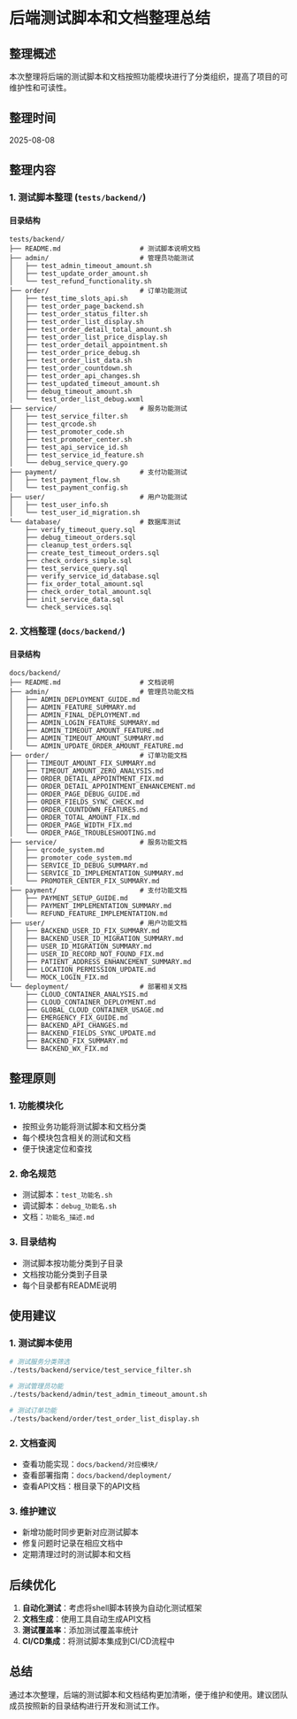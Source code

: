 # 后端测试脚本和文档整理总结

## 整理概述

本次整理将后端的测试脚本和文档按照功能模块进行了分类组织，提高了项目的可维护性和可读性。

## 整理时间
2025-08-08

## 整理内容

### 1. 测试脚本整理 (`tests/backend/`)

#### 目录结构
```
tests/backend/
├── README.md                    # 测试脚本说明文档
├── admin/                       # 管理员功能测试
│   ├── test_admin_timeout_amount.sh
│   ├── test_update_order_amount.sh
│   └── test_refund_functionality.sh
├── order/                       # 订单功能测试
│   ├── test_time_slots_api.sh
│   ├── test_order_page_backend.sh
│   ├── test_order_status_filter.sh
│   ├── test_order_list_display.sh
│   ├── test_order_detail_total_amount.sh
│   ├── test_order_list_price_display.sh
│   ├── test_order_detail_appointment.sh
│   ├── test_order_price_debug.sh
│   ├── test_order_list_data.sh
│   ├── test_order_countdown.sh
│   ├── test_order_api_changes.sh
│   ├── test_updated_timeout_amount.sh
│   ├── debug_timeout_amount.sh
│   └── test_order_list_debug.wxml
├── service/                     # 服务功能测试
│   ├── test_service_filter.sh
│   ├── test_qrcode.sh
│   ├── test_promoter_code.sh
│   ├── test_promoter_center.sh
│   ├── test_api_service_id.sh
│   ├── test_service_id_feature.sh
│   └── debug_service_query.go
├── payment/                     # 支付功能测试
│   ├── test_payment_flow.sh
│   └── test_payment_config.sh
├── user/                        # 用户功能测试
│   ├── test_user_info.sh
│   └── test_user_id_migration.sh
└── database/                    # 数据库测试
    ├── verify_timeout_query.sql
    ├── debug_timeout_orders.sql
    ├── cleanup_test_orders.sql
    ├── create_test_timeout_orders.sql
    ├── check_orders_simple.sql
    ├── test_service_query.sql
    ├── verify_service_id_database.sql
    ├── fix_order_total_amount.sql
    ├── check_order_total_amount.sql
    ├── init_service_data.sql
    └── check_services.sql
```

### 2. 文档整理 (`docs/backend/`)

#### 目录结构
```
docs/backend/
├── README.md                    # 文档说明
├── admin/                       # 管理员功能文档
│   ├── ADMIN_DEPLOYMENT_GUIDE.md
│   ├── ADMIN_FEATURE_SUMMARY.md
│   ├── ADMIN_FINAL_DEPLOYMENT.md
│   ├── ADMIN_LOGIN_FEATURE_SUMMARY.md
│   ├── ADMIN_TIMEOUT_AMOUNT_FEATURE.md
│   ├── ADMIN_TIMEOUT_AMOUNT_SUMMARY.md
│   └── ADMIN_UPDATE_ORDER_AMOUNT_FEATURE.md
├── order/                       # 订单功能文档
│   ├── TIMEOUT_AMOUNT_FIX_SUMMARY.md
│   ├── TIMEOUT_AMOUNT_ZERO_ANALYSIS.md
│   ├── ORDER_DETAIL_APPOINTMENT_FIX.md
│   ├── ORDER_DETAIL_APPOINTMENT_ENHANCEMENT.md
│   ├── ORDER_PAGE_DEBUG_GUIDE.md
│   ├── ORDER_FIELDS_SYNC_CHECK.md
│   ├── ORDER_COUNTDOWN_FEATURES.md
│   ├── ORDER_TOTAL_AMOUNT_FIX.md
│   ├── ORDER_PAGE_WIDTH_FIX.md
│   └── ORDER_PAGE_TROUBLESHOOTING.md
├── service/                     # 服务功能文档
│   ├── qrcode_system.md
│   ├── promoter_code_system.md
│   ├── SERVICE_ID_DEBUG_SUMMARY.md
│   ├── SERVICE_ID_IMPLEMENTATION_SUMMARY.md
│   └── PROMOTER_CENTER_FIX_SUMMARY.md
├── payment/                     # 支付功能文档
│   ├── PAYMENT_SETUP_GUIDE.md
│   ├── PAYMENT_IMPLEMENTATION_SUMMARY.md
│   └── REFUND_FEATURE_IMPLEMENTATION.md
├── user/                        # 用户功能文档
│   ├── BACKEND_USER_ID_FIX_SUMMARY.md
│   ├── BACKEND_USER_ID_MIGRATION_SUMMARY.md
│   ├── USER_ID_MIGRATION_SUMMARY.md
│   ├── USER_ID_RECORD_NOT_FOUND_FIX.md
│   ├── PATIENT_ADDRESS_ENHANCEMENT_SUMMARY.md
│   ├── LOCATION_PERMISSION_UPDATE.md
│   └── MOCK_LOGIN_FIX.md
└── deployment/                  # 部署相关文档
    ├── CLOUD_CONTAINER_ANALYSIS.md
    ├── CLOUD_CONTAINER_DEPLOYMENT.md
    ├── GLOBAL_CLOUD_CONTAINER_USAGE.md
    ├── EMERGENCY_FIX_GUIDE.md
    ├── BACKEND_API_CHANGES.md
    ├── BACKEND_FIELDS_SYNC_UPDATE.md
    ├── BACKEND_FIX_SUMMARY.md
    └── BACKEND_WX_FIX.md
```

## 整理原则

### 1. 功能模块化
- 按照业务功能将测试脚本和文档分类
- 每个模块包含相关的测试和文档
- 便于快速定位和查找

### 2. 命名规范
- 测试脚本：`test_功能名.sh`
- 调试脚本：`debug_功能名.sh`
- 文档：`功能名_描述.md`

### 3. 目录结构
- 测试脚本按功能分类到子目录
- 文档按功能分类到子目录
- 每个目录都有README说明

## 使用建议

### 1. 测试脚本使用
```bash
# 测试服务分类筛选
./tests/backend/service/test_service_filter.sh

# 测试管理员功能
./tests/backend/admin/test_admin_timeout_amount.sh

# 测试订单功能
./tests/backend/order/test_order_list_display.sh
```

### 2. 文档查阅
- 查看功能实现：`docs/backend/对应模块/`
- 查看部署指南：`docs/backend/deployment/`
- 查看API文档：根目录下的API文档

### 3. 维护建议
- 新增功能时同步更新对应测试脚本
- 修复问题时记录在相应文档中
- 定期清理过时的测试脚本和文档

## 后续优化

1. **自动化测试**：考虑将shell脚本转换为自动化测试框架
2. **文档生成**：使用工具自动生成API文档
3. **测试覆盖率**：添加测试覆盖率统计
4. **CI/CD集成**：将测试脚本集成到CI/CD流程中

## 总结

通过本次整理，后端的测试脚本和文档结构更加清晰，便于维护和使用。建议团队成员按照新的目录结构进行开发和测试工作。 
